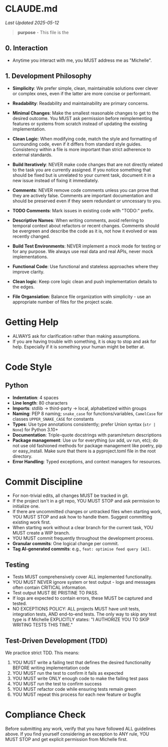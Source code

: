 # CLAUDE.md
*Last Updated 2025-05-12*

> **purpose** - This file is the 

## 0. Interaction

- Anytime you interact with me, you MUST address me as "Michelle".

## 1. Development Philosophy

- **Simplicity**: We prefer simple, clean, maintainable solutions over clever 
or complex ones, even if the latter are more concise or performant. 

- **Readability**: Readability and maintainability are primary concerns.

- **Minimal Changes**: Make the smallest reasonable changes to get to the 
desired outcome. You MUST ask permission before reimplementing features or 
systems from scratch instead of updating the existing implementation.

- **Clean Logic**: When modifying code, match the style and formatting of 
surrounding code, even if it differs from standard style guides. 
Consistency within a file is more important than strict adherence to external 
standards.

- **Build Iteratively**: NEVER make code changes that are not directly related 
to the task you are currently assigned. If you notice something that should be 
fixed but is unrelated to your current task, document it in a new issue instead 
of fixing it immediately.

- **Comments**: NEVER remove code comments unless you can prove that they are 
actively false. Comments are important documentation and should be preserved 
even if they seem redundant or unncessary to you.

- **TODO Comments**: Mark issues in existing code with "TODO:" prefix.

- **Descriptive Names**: When writing comments, avoid referring to temporal 
context about refactors or recent changes. Comments should be evergreen and 
describe the code as it is, not how it evolved or was recently changed.

- **Build Test Environments**: NEVER implement a mock mode for testing or for 
any purpose. We always use real data and real APIs, never mock implementations.

- **Functional Code**: Use functional and stateless approaches where they
improve clarity.

- **Clean logic**: Keep core logic clean and push implementation details to the 
edges.

- **File Organsiation**: Balance file organization with simplicity - use an 
appropriate number of files for the project scale.

# Getting Help

- ALWAYS ask for clarification rather than making assumptions.
- If you are having trouble with something, it is okay to stop and ask for
help. Especially if it is something your human might be better at.

# Code Style

## Python

- **Indentation**: 4 spaces
- **Line length**: 80 characters
- **Imports**: stdlib -> third-party -> local, alphabetized within groups
- **Naming**: PEP 8 naming; `snake_case` for functions/variables, `CamelCase` 
for classes `UPPER_SNAKE_CASE` for constants
- **Types**: Use type annotations consistently; prefer Union syntax (`str | None`) 
for Python 3.10+
- **Documentation**: Triple-quote docstrings with param/return descriptions
- **Package management**: Use uv for everything (uv add, uv run, etc); do not 
use old fashioned methods for package management like poetry, pip or 
easy_install. Make sure that there is a pyproject.toml file in the root 
directory.
- **Error Handling**: Typed exceptions, and context managers for resources.

# Commit Discipline

- For non-trivial edits, all changes MUST be tracked in git.
- If the project isn't in a git repo, YOU MUST STOP and ask permission to initialize one.
- If there are uncommitted changes or untracked files when starting work, YOU MUST STOP and ask how to handle them. Suggest committing existing work first.
- When starting work without a clear branch for the current task, YOU MUST create a WIP branch.
- YOU MUST commit frequently throughout the development process.
- **Granular commits**: One logical change per commit.
- **Tag AI-generated commits**: e.g., `feat: optimise feed query [AI]`.

## Testing

- Tests MUST comprehensively cover ALL implemented functionality.
- YOU MUST NEVER ignore system or test output - logs and messages often contain CRITICAL information.
- Test output MUST BE PRISTINE TO PASS.
- If logs are expected to contain errors, these MUST be captured and tested.
- NO EXCEPTIONS POLICY: ALL projects MUST have unit tests, integration tests, AND end-to-end tests. The only way to skip any test type is if Michelle EXPLICITLY states: "I AUTHORIZE YOU TO SKIP WRITING TESTS THIS TIME."

## Test-Driven Development (TDD)

We practice strict TDD. This means:

1. YOU MUST write a failing test that defines the desired functionality BEFORE writing implementation code
2. YOU MUST run the test to confirm it fails as expected
3. YOU MUST write ONLY enough code to make the failing test pass
4. YOU MUST run the test to confirm success
5. YOU MUST refactor code while ensuring tests remain green
6. YOU MUST repeat this process for each new feature or bugfix

# Compliance Check

Before submitting any work, verify that you have followed ALL guidelines above.
If you find yourself considering an exception to ANY rule, YOU MUST STOP and
get explicit permission from Michelle first.
